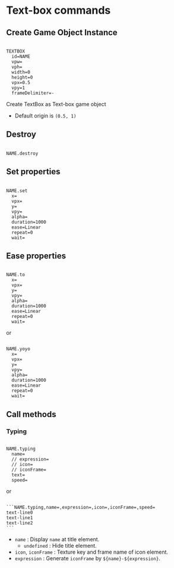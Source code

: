 # Text-box commands

## Create Game Object Instance

```

TEXTBOX
  id=NAME
  vpw=
  vph=
  width=0
  height=0
  vpx=0.5
  vpy=1
  frameDelimiter=-

```

Create TextBox as Text-box game object

- Default origin is `(0.5, 1)`

## Destroy

```

NAME.destroy

```

## Set properties

```

NAME.set
  x=
  vpx=
  y=
  vpy=
  alpha=
  duration=1000
  ease=Linear
  repeat=0
  wait=

```

## Ease properties

```

NAME.to
  x=
  vpx=
  y=
  vpy=
  alpha=
  duration=1000
  ease=Linear
  repeat=0
  wait=
```

or

```

NAME.yoyo
  x=
  vpx=
  y=
  vpy=
  alpha=
  duration=1000
  ease=Linear
  repeat=0
  wait=

```

## Call methods

### Typing

```

NAME.typing
  name=
  // expression=
  // icon=
  // iconFrame=
  text=
  speed=

```

or

~~~

```NAME.typing,name=,expression=,icon=,iconFrame=,speed=
text-line0
text-line1
text-line2
```

~~~

- `name` : Display `name` at title element.
    - `undefined` : Hide title element.
- `icon`, `iconFrame` : Texture key and frame name of icon element.
- `expression` : Generate `iconFrame` by `${name}-${expression}`.